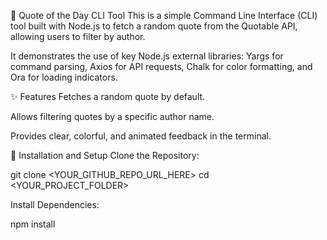 📝 Quote of the Day CLI Tool
This is a simple Command Line Interface (CLI) tool built with Node.js to fetch a random quote from the Quotable API, allowing users to filter by author.

It demonstrates the use of key Node.js external libraries: Yargs for command parsing, Axios for API requests, Chalk for color formatting, and Ora for loading indicators.

✨ Features
Fetches a random quote by default.

Allows filtering quotes by a specific author name.

Provides clear, colorful, and animated feedback in the terminal.

🚀 Installation and Setup
Clone the Repository:

git clone <YOUR_GITHUB_REPO_URL_HERE>
cd <YOUR_PROJECT_FOLDER>

Install Dependencies:

npm install


